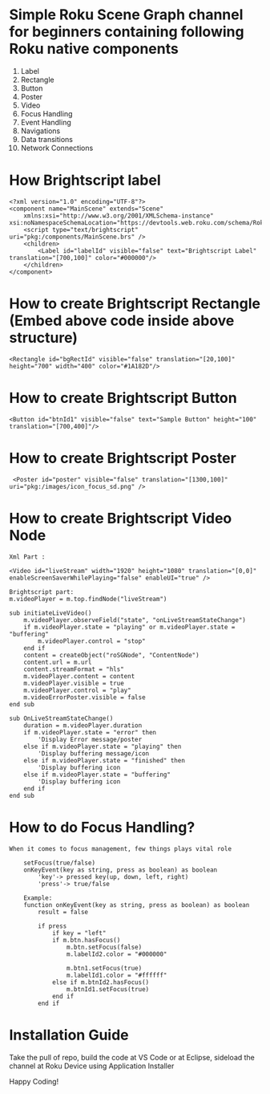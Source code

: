 # Simple Roku Scene Graph channel for beginners containing following Roku native components
1. Label
2. Rectangle
3. Button
4. Poster
5. Video
6. Focus Handling
7. Event Handling
8. Navigations
9. Data transitions
10. Network Connections

# How Brightscript label
    <?xml version="1.0" encoding="UTF-8"?>
    <component name="MainScene" extends="Scene"
        xmlns:xsi="http://www.w3.org/2001/XMLSchema-instance" xsi:noNamespaceSchemaLocation="https://devtools.web.roku.com/schema/RokuSceneGraph.xsd">
        <script type="text/brightscript" uri="pkg:/components/MainScene.brs" />
        <children>
            <Label id="labelId" visible="false" text="Brightscript Label" translation="[700,100]" color="#000000"/>
        </children>
    </component>

# How to create Brightscript Rectangle (Embed above code inside above structure)
    <Rectangle id="bgRectId" visible="false" translation="[20,100]" height="700" width="400" color="#1A182D"/>

# How to create Brightscript Button
    <Button id="btnId1" visible="false" text="Sample Button" height="100" translation="[700,400]"/>

# How to create Brightscript Poster
     <Poster id="poster" visible="false" translation="[1300,100]" uri="pkg:/images/icon_focus_sd.png" />

# How to create Brightscript Video Node
    
    Xml Part : 

    <Video id="liveStream" width="1920" height="1080" translation="[0,0]" enableScreenSaverWhilePlaying="false" enableUI="true" />

    Brightscript part: 
    m.videoPlayer = m.top.findNode("liveStream")

    sub initiateLiveVideo()
        m.videoPlayer.observeField("state", "onLiveStreamStateChange")
        if m.videoPlayer.state = "playing" or m.videoPlayer.state = "buffering"
            m.videoPlayer.control = "stop"
        end if
        content = createObject("roSGNode", "ContentNode")
        content.url = m.url
        content.streamFormat = "hls"
        m.videoPlayer.content = content
        m.videoPlayer.visible = true
        m.videoPlayer.control = "play"
        m.videoErrorPoster.visible = false
    end sub   

    sub OnLiveStreamStateChange()
        duration = m.videoPlayer.duration
        if m.videoPlayer.state = "error" then
            'Display Error message/poster
        else if m.videoPlayer.state = "playing" then
            'Display buffering message/icon
        else if m.videoPlayer.state = "finished" then
            'Display buffering icon
        else if m.videoPlayer.state = "buffering"
            'Display buffering icon
        end if
    end sub

# How to do Focus Handling?
    When it comes to focus management, few things plays vital role

        setFocus(true/false)
        onKeyEvent(key as string, press as boolean) as boolean
            'key'-> pressed key(up, down, left, right)
            'press'-> true/false 

        Example: 
        function onKeyEvent(key as string, press as boolean) as boolean
            result = false

            if press
                if key = "left"
                if m.btn.hasFocus()
                    m.btn.setFocus(false)
                    m.labelId2.color = "#000000"

                    m.btn1.setFocus(true)
                    m.labelId1.color = "#ffffff"
                else if m.btnId2.hasFocus()
                    m.btnId1.setFocus(true)
                end if
            end if 

# Installation Guide
Take the pull of repo, build the code at VS Code or at Eclipse, sideload the channel at Roku Device using Application Installer

Happy Coding!


